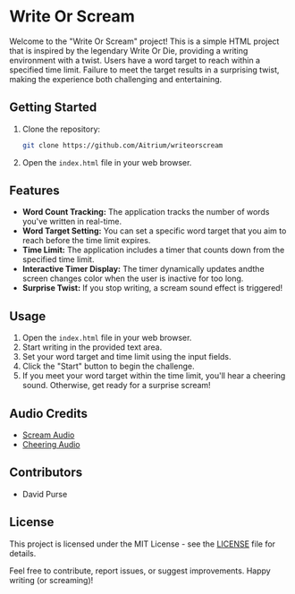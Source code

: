 # Write Or Scream

Welcome to the "Write Or Scream" project! This is a simple HTML project that is inspired by the legendary Write Or Die, providing a writing environment with a twist. Users have a word target to reach within a specified time limit. Failure to meet the target results in a surprising twist, making the experience both challenging and entertaining.

## Getting Started

1. Clone the repository:

    ```bash
    git clone https://github.com/Aitrium/writeorscream
    ```

2. Open the `index.html` file in your web browser.

## Features

- **Word Count Tracking:** The application tracks the number of words you've written in real-time.
- **Word Target Setting:** You can set a specific word target that you aim to reach before the time limit expires.
- **Time Limit:** The application includes a timer that counts down from the specified time limit.
- **Interactive Timer Display:** The timer dynamically updates andthe screen changes color when the user is inactive for too long.
- **Surprise Twist:** If you stop writing, a scream sound effect is triggered!

## Usage

1. Open the `index.html` file in your web browser.
2. Start writing in the provided text area.
3. Set your word target and time limit using the input fields.
4. Click the "Start" button to begin the challenge.
5. If you meet your word target within the time limit, you'll hear a cheering sound. Otherwise, get ready for a surprise scream!

## Audio Credits

- [Scream Audio](https://www.partnersinrhyme.com/files/sounds1/WAV/human/screamf1.wav)
- [Cheering Audio](https://www.myinstants.com/media/sounds/kids_cheering.mp3)

## Contributors

- David Purse

## License

This project is licensed under the MIT License - see the [LICENSE](LICENSE) file for details.

Feel free to contribute, report issues, or suggest improvements. Happy writing (or screaming)!
